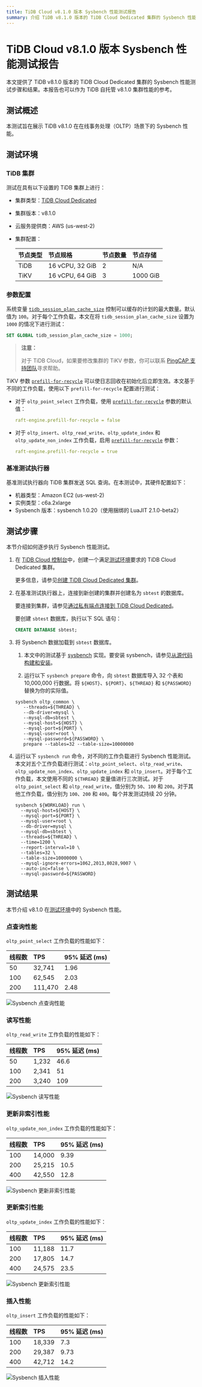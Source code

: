 ```yaml
---
title: TiDB Cloud v8.1.0 版本 Sysbench 性能测试报告
summary: 介绍 TiDB v8.1.0 版本的 TiDB Cloud Dedicated 集群的 Sysbench 性能测试结果。
---
```


# TiDB Cloud v8.1.0 版本 Sysbench 性能测试报告

本文提供了 TiDB v8.1.0 版本的 TiDB Cloud Dedicated 集群的 Sysbench 性能测试步骤和结果。本报告也可以作为 TiDB 自托管 v8.1.0 集群性能的参考。

## 测试概述

本测试旨在展示 TiDB v8.1.0 在在线事务处理（OLTP）场景下的 Sysbench 性能。

## 测试环境

### TiDB 集群

测试在具有以下设置的 TiDB 集群上进行：

- 集群类型：[TiDB Cloud Dedicated](/tidb-cloud/select-cluster-tier.md#tidb-cloud-dedicated)
- 集群版本：v8.1.0
- 云服务提供商：AWS (us-west-2)
- 集群配置：

    | 节点类型 | 节点规格 | 节点数量 | 节点存储 |
    |:----------|:----------|:----------|:----------|
    | TiDB      | 16 vCPU, 32 GiB | 2 | N/A |
    | TiKV      | 16 vCPU, 64 GiB | 3 | 1000 GiB |

### 参数配置

系统变量 [`tidb_session_plan_cache_size`](https://docs.pingcap.com/tidb/stable/system-variables#tidb_session_plan_cache_size-new-in-v710) 控制可以缓存的计划的最大数量。默认值为 `100`。对于每个工作负载，本文在将 `tidb_session_plan_cache_size` 设置为 `1000` 的情况下进行测试：

```sql
SET GLOBAL tidb_session_plan_cache_size = 1000;
```

> **注意：**
>
> 对于 TiDB Cloud，如果要修改集群的 TiKV 参数，你可以联系 [PingCAP 支持团队](/tidb-cloud/tidb-cloud-support.md)寻求帮助。

TiKV 参数 [`prefill-for-recycle`](https://docs.pingcap.com/tidb/stable/tikv-configuration-file#prefill-for-recycle-new-in-v700) 可以使日志回收在初始化后立即生效。本文基于不同的工作负载，使用以下 `prefill-for-recycle` 配置进行测试：

- 对于 `oltp_point_select` 工作负载，使用 [`prefill-for-recycle`](https://docs.pingcap.com/tidb/stable/tikv-configuration-file#prefill-for-recycle-new-in-v700) 参数的默认值：

    ```yaml
    raft-engine.prefill-for-recycle = false
    ```

- 对于 `oltp_insert`、`oltp_read_write`、`oltp_update_index` 和 `oltp_update_non_index` 工作负载，启用 [`prefill-for-recycle`](https://docs.pingcap.com/tidb/stable/tikv-configuration-file#prefill-for-recycle-new-in-v700) 参数：

    ```yaml
    raft-engine.prefill-for-recycle = true
    ```

### 基准测试执行器

基准测试执行器向 TiDB 集群发送 SQL 查询。在本测试中，其硬件配置如下：

- 机器类型：Amazon EC2 (us-west-2)
- 实例类型：c6a.2xlarge
- Sysbench 版本：sysbench 1.0.20（使用捆绑的 LuaJIT 2.1.0-beta2）

## 测试步骤

本节介绍如何逐步执行 Sysbench 性能测试。

1. 在 [TiDB Cloud 控制台](https://tidbcloud.com/)中，创建一个满足[测试环境](#tidb-集群)要求的 TiDB Cloud Dedicated 集群。

    更多信息，请参见[创建 TiDB Cloud Dedicated 集群](/tidb-cloud/create-tidb-cluster.md)。

2. 在基准测试执行器上，连接到新创建的集群并创建名为 `sbtest` 的数据库。

    要连接到集群，请参见[通过私有端点连接到 TiDB Cloud Dedicated](/tidb-cloud/set-up-private-endpoint-connections.md)。

    要创建 `sbtest` 数据库，执行以下 SQL 语句：

    ```sql
    CREATE DATABASE sbtest;
    ```

3. 将 Sysbench 数据加载到 `sbtest` 数据库。

    1. 本文中的测试基于 [sysbench](https://github.com/akopytov/sysbench) 实现。要安装 sysbench，请参见[从源代码构建和安装](https://github.com/akopytov/sysbench#building-and-installing-from-source)。

    2. 运行以下 `sysbench prepare` 命令，向 `sbtest` 数据库导入 32 个表和 10,000,000 行数据。将 `${HOST}`、`${PORT}`、`${THREAD}` 和 `${PASSWORD}` 替换为你的实际值。

      ```shell
      sysbench oltp_common \
         --threads=${THREAD} \
         --db-driver=mysql \
         --mysql-db=sbtest \
         --mysql-host=${HOST} \
         --mysql-port=${PORT} \
         --mysql-user=root \
         --mysql-password=${PASSWORD} \
         prepare --tables=32 --table-size=10000000
      ```

4. 运行以下 `sysbench run` 命令，对不同的工作负载进行 Sysbench 性能测试。本文对五个工作负载进行测试：`oltp_point_select`、`oltp_read_write`、`oltp_update_non_index`、`oltp_update_index` 和 `oltp_insert`。对于每个工作负载，本文使用不同的 `${THREAD}` 变量值进行三次测试。对于 `oltp_point_select` 和 `oltp_read_write`，值分别为 `50`、`100` 和 `200`。对于其他工作负载，值分别为 `100`、`200` 和 `400`。每个并发测试持续 20 分钟。

    ```shell
    sysbench ${WORKLOAD} run \
      --mysql-host=${HOST} \
      --mysql-port=${PORT} \
      --mysql-user=root \
      --db-driver=mysql \
      --mysql-db=sbtest \
      --threads=${THREAD} \
      --time=1200 \
      --report-interval=10 \
      --tables=32 \
      --table-size=10000000 \
      --mysql-ignore-errors=1062,2013,8028,9007 \
      --auto-inc=false \
      --mysql-password=${PASSWORD}
    ```

## 测试结果

本节介绍 v8.1.0 在[测试环境](#测试环境)中的 Sysbench 性能。

### 点查询性能

`oltp_point_select` 工作负载的性能如下：

| 线程数 |  TPS | 95% 延迟 (ms)|
|:--------|:----------|:----------|
| 50 | 32,741  | 1.96 |
| 100 | 62,545 | 2.03 |
| 200 | 111,470 | 2.48 |

![Sysbench 点查询性能](/media/tidb-cloud/v8.1.0_oltp_point_select.png)

### 读写性能

`oltp_read_write` 工作负载的性能如下：

| 线程数 |  TPS | 95% 延迟 (ms)|
|:--------|:----------|:----------|
| 50 | 1,232 | 46.6 |
| 100 | 2,341 | 51 |
| 200 | 3,240 | 109  |

![Sysbench 读写性能](/media/tidb-cloud/v8.1.0_oltp_read_write.png)

### 更新非索引性能

`oltp_update_non_index` 工作负载的性能如下：

| 线程数 |  TPS | 95% 延迟 (ms)|
|:--------|:----------|:----------|
| 100 | 14,000  | 9.39 |
| 200 | 25,215  | 10.5 |
| 400 | 42,550  | 12.8 |

![Sysbench 更新非索引性能](/media/tidb-cloud/v8.1.0_oltp_update_non_index.png)

### 更新索引性能

`oltp_update_index` 工作负载的性能如下：

| 线程数 |  TPS | 95% 延迟 (ms)|
|:--------|:----------|:----------|
| 100 | 11,188   | 11.7 |
| 200 | 17,805  | 14.7 |
| 400 | 24,575  | 23.5 |

![Sysbench 更新索引性能](/media/tidb-cloud/v8.1.0_oltp_update_index.png)

### 插入性能

`oltp_insert` 工作负载的性能如下：

| 线程数 |  TPS | 95% 延迟 (ms)|
|:--------|:----------|:----------|
| 100 | 18,339  | 7.3|
| 200 | 29,387  | 9.73 |
| 400 | 42,712  | 14.2 |

![Sysbench 插入性能](/media/tidb-cloud/v8.1.0_oltp_insert.png)
